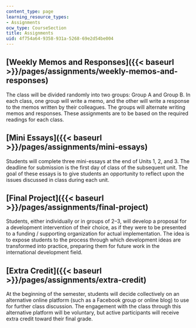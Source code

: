 ```yaml
---
content_type: page
learning_resource_types:
- Assignments
ocw_type: CourseSection
title: Assignments
uid: 4f754a64-9358-931a-5268-69e2d54be004
---
```


[Weekly Memos and Responses]({{< baseurl >}}/pages/assignments/weekly-memos-and-responses)
------------------------------------------------------------------------------------------

The class will be divided randomly into two groups: Group A and Group B. In each class, one group will write a memo, and the other will write a response to the memos written by their colleagues. The groups will alternate writing memos and responses. These assignments are to be based on the required readings for each class.

[Mini Essays]({{< baseurl >}}/pages/assignments/mini-essays)
------------------------------------------------------------

Students will complete three mini-essays at the end of Units 1, 2, and 3. The deadline for submission is the first day of class of the subsequent unit. The goal of these essays is to give students an opportunity to reflect upon the issues discussed in class during each unit.

[Final Project]({{< baseurl >}}/pages/assignments/final-project)
----------------------------------------------------------------

Students, either individually or in groups of 2–3, will develop a proposal for a development intervention of their choice, as if they were to be presented to a funding / supporting organization for actual implementation. The idea is to expose students to the process through which development ideas are transformed into practice, preparing them for future work in the international development field.

[Extra Credit]({{< baseurl >}}/pages/assignments/extra-credit)
--------------------------------------------------------------

At the beginning of the semester, students will decide collectively on an alternative online platform (such as a Facebook group or online blog) to use for further class discussion. The engagement with the class through this alternative platform will be voluntary, but active participants will receive extra credit toward their final grade.